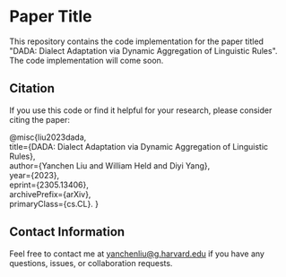 # Paper Title

This repository contains the code implementation for the paper titled "DADA: Dialect Adaptation via Dynamic Aggregation of Linguistic Rules". 
The code implementation will come soon.

<!-- 
## Table of Contents

- [Abstract](#abstract)
- [Requirements](#requirements)
- [Installation](#installation)
- [Usage](#usage)
- [Results](#results)
- [License](#license)
- [Citation](#citation)

## Abstract

Provide a brief summary of the paper, highlighting the problem statement, methodology, and key findings. Mention the significance or contributions of the research.

## Requirements

List the software dependencies, libraries, and versions required to run the code. Include instructions for installing any specific tools or packages needed.

## Installation

Provide step-by-step instructions on how to set up the project and install any necessary dependencies. Include any additional configuration or setup required.

## Usage

Explain how to use the code and provide examples if applicable. Describe the different functionalities, options, or parameters available. Include any specific instructions or guidelines for running experiments or reproducing results.

## Results

Provide an overview of the results obtained from running the code. Include any figures, tables, or visualizations that showcase the findings. If the results are too extensive, consider providing a link to a separate document or a section in the paper where the results are discussed in detail.

## License

Specify the license under which the code is released. If applicable, mention any open-source licenses or restrictions.
 -->
## Citation

If you use this code or find it helpful for your research, please consider citing the paper:

@misc{liu2023dada,  
      title={DADA: Dialect Adaptation via Dynamic Aggregation of Linguistic Rules},  
      author={Yanchen Liu and William Held and Diyi Yang},  
      year={2023},  
      eprint={2305.13406},  
      archivePrefix={arXiv},  
      primaryClass={cs.CL}. 
}


## Contact Information

Feel free to contact me at yanchenliu@g.harvard.edu if you have any questions, issues, or collaboration requests.


